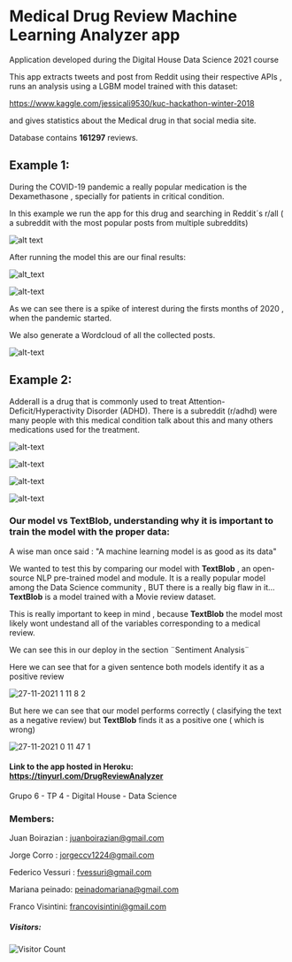
# Medical Drug Review Machine Learning Analyzer app

Application developed during the Digital House Data Science 2021 course 

This app extracts tweets and post from Reddit using their respective APIs , runs an analysis using a LGBM model trained with this dataset:

https://www.kaggle.com/jessicali9530/kuc-hackathon-winter-2018

and gives statistics about the Medical drug in that social media site.

Database contains **161297** reviews.



## Example 1:

During the COVID-19 pandemic a really popular medication is the Dexamethasone , specially for patients in critical condition.

In this example we run the app for this drug and searching in Reddit´s r/all ( a subreddit with the most popular posts from multiple subreddits)

![alt text](https://github.com/jboirazian/Drug-Review-Machine-Learning-app/blob/main/images/11-9-2021%2014.9.16%201.jpg)

After running the model this are our final results:

![alt_text](https://github.com/jboirazian/Drug-Review-Machine-Learning-app/blob/main/images/newplot%20(34).png)

![alt-text](https://github.com/jboirazian/Drug-Review-Machine-Learning-app/blob/main/images/newplot%20(33).png)

As we can see there is a spike of interest during the firsts months of 2020 , when the pandemic started.

We also generate a Wordcloud of all the collected posts.

![alt-text](https://github.com/jboirazian/Medical-Drug-Review-Machine-Learning-app/blob/main/images/2678d923e9c4519bb72e56b315be37ae97ae463c609b6bc58ff16709%20(1).jpeg)

## Example 2:

Adderall is a drug that is commonly used to treat Attention-Deficit/Hyperactivity Disorder (ADHD). There is a subreddit (r/adhd) were many people with this medical condition talk about this and many others medications used for the treatment.

![alt-text](https://github.com/jboirazian/Medical-Drug-Review-Machine-Learning-app/blob/main/images/11-9-2021%2016.9.27%201.jpg)

![alt-text](https://github.com/jboirazian/Medical-Drug-Review-Machine-Learning-app/blob/main/images/newplot%20(35).png)

![alt-text](https://github.com/jboirazian/Medical-Drug-Review-Machine-Learning-app/blob/main/images/newplot%20(36).png)

![alt-text](https://github.com/jboirazian/Medical-Drug-Review-Machine-Learning-app/blob/main/images/75eda44ec38f1ab9f41a1124e21135c1df9ae9da0faf3c46224e9d8e.jpeg)


### Our model vs TextBlob, understanding why it is important to train the model with the proper data:

A wise man once said : "A machine learning model is as good as its data"

We wanted to test this by comparing our model with **TextBlob** , an open-source NLP pre-trained model and module.
It is a really popular model among the Data Science community , BUT there is a really big flaw in it...
**TextBlob** is a model trained with a Movie review dataset.

This is really important to keep in mind , because **TextBlob** the model most likely wont undestand all of the variables corresponding to a medical review.

We can see this in our deploy in the section ¨Sentiment Analysis¨

Here we can see that for a given sentence both models identify it as a positive review

![27-11-2021 1 11 8 2](https://user-images.githubusercontent.com/21143405/143667864-365d74df-1045-47bd-9f28-4d38996781ee.jpg)

But here we can see that our model performs correctly ( clasifying the text as a negative review) but **TextBlob** finds it as a positive one ( which is wrong)

![27-11-2021 0 11 47 1](https://user-images.githubusercontent.com/21143405/143667870-d41f493d-b221-4b49-9485-36dca868ad68.jpg)


#### Link to the app hosted in Heroku:  https://tinyurl.com/DrugReviewAnalyzer

Grupo 6 - TP 4 - Digital House - Data Science

### Members: 

Juan Boirazian : juanboirazian@gmail.com

Jorge Corro : jorgeccv1224@gmail.com

Federico Vessuri : fvessuri@gmail.com

Mariana peinado: peinadomariana@gmail.com

Franco Visintini: francovisintini@gmail.com

##### Visitors: 
![Visitor Count](https://profile-counter.glitch.me/{jboirazian}/count.svg)
